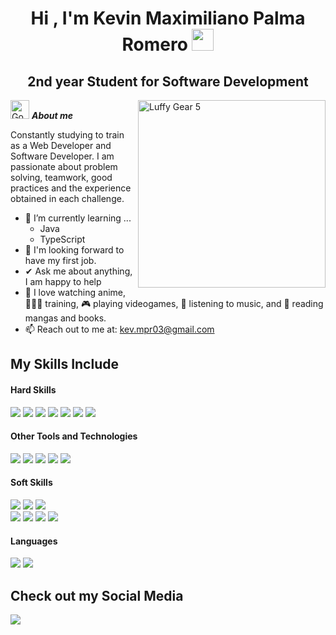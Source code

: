 <h1 align="center"><b>Hi , I'm Kevin Maximiliano Palma Romero </b><img src="https://media.giphy.com/media/hvRJCLFzcasrR4ia7z/giphy.gif" width="35"></h1>
<h2 align="center"><b>2nd year Student for Software Development</b></h2>
<!--  -->
<img align="right" width=300px alt="Luffy Gear 5" src="https://media.tenor.com/lO6HqZ3I2dIAAAAi/e.gif" />

<img src="https://media.tenor.com/z5_M1QreKEcAAAAi/gon-gon-laughing.gif" width="30px" alt="Gon laughing">&nbsp;***About me***

Constantly studying to train as a Web Developer and Software Developer. I am passionate about problem solving, teamwork, good practices and the experience obtained in each challenge.

- 🌱 I’m currently learning ...
  - Java
  - TypeScript
- 👯 I'm looking forward to have my first job.
- ✔ Ask me about anything, I am happy to help<br>
- 🧡 I love watching anime, 🏋🏽‍♂️ training, 🎮 playing videogames, 🎵 listening to music, and 📖 reading mangas and books.
- 📫 Reach out to me at: <a href="mailto:kev.mpr03@gmail.com">kev.mpr03@gmail.com</a>

## My Skills Include

<h4> Hard Skills </h4>
<span> 
  <img src="https://img.shields.io/badge/HTML5-E34F26?style=for-the-badge&logo=html5&logoColor=white">
  <img src="https://img.shields.io/badge/CSS3-1572B6?style=for-the-badge&logo=css3&logoColor=white">
  <img src="https://img.shields.io/badge/Tailwind CSS-06B6D4?style=for-the-badge&logo=tailwindcss&logoColor=white">
  <img src="https://img.shields.io/badge/JavaScript-F7DF1E?style=for-the-badge&logo=javascript&logoColor=black">
  <img src="https://img.shields.io/badge/Java-ED8B00?style=for-the-badge&logo=java&logoColor=white">
  <img src="https://img.shields.io/badge/C%23-A178DB?style=for-the-badge&logo=C&logoColor=white">
  <img src="https://img.shields.io/badge/MySQL-00000F?style=for-the-badge&logo=mysql&logoColor=white">
</span>


<h4> Other Tools and Technologies </h4>
<span>
  <img src="https://img.shields.io/badge/Git-F05032?style=for-the-badge&logo=git&logoColor=white">
  <img src="https://img.shields.io/badge/Github-181717?style=for-the-badge&logo=github&logoColor=white">
  <img src="https://img.shields.io/badge/jira-0052CC?style=for-the-badge&logo=jira&logoColor=white">
  <img src="https://img.shields.io/badge/Trello-0052CC?style=for-the-badge&logo=Trello&logoColor=white">
  <img src="https://img.shields.io/badge/Notion-%23000000.svg?style=for-the-badge&logo=notion&logoColor=white">
</span>


<h4> Soft Skills </h4>
<span> 
  <img src="https://img.shields.io/badge/Teamwork-F453C4?style=for-the-badge&logo=trilium&logoColor=white">
  <img src="https://img.shields.io/badge/Planning and time management-E57CD8?style=for-the-badge&logo=trilium&logoColor=white">
  <img src="https://img.shields.io/badge/Communication and active listening-F453C4?style=for-the-badge&logo=trilium&logoColor=white"><br>
  <img src="https://img.shields.io/badge/Critical thinking-E57CD8?style=for-the-badge&logo=trilium&logoColor=white"> 
  <img src="https://img.shields.io/badge/Professional ethics-F453C4?style=for-the-badge&logo=trilium&logoColor=white">
  <img src="https://img.shields.io/badge/Negotiation-E57CD8?style=for-the-badge&logo=trilium&logoColor=white">
  <img src="https://img.shields.io/badge/Adaptability-F453C4?style=for-the-badge&logo=trilium&logoColor=white">
</span>


<h4> Languages </h3>
<span>
  <img src="https://img.shields.io/badge/Spanish (Native)-4285F4?style=for-the-badge&logo=googletranslate&logoColor=white">
  <img src="https://img.shields.io/badge/English (Intermediate)-4285F4?style=for-the-badge&logo=googletranslate&logoColor=white">
</span>

## Check out my Social Media

<a href= "https://www.linkedin.com/in/kevin-maximiliano-palma-romero/">
    <img src="https://img.shields.io/badge/linkedin-0A66C2?style=for-the-badge&logo=linux&logoColor=white">
</a>
